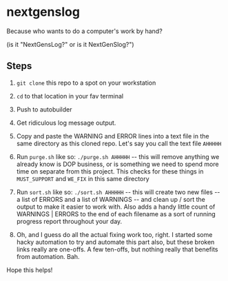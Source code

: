 # nextgenslog
Because who wants to do a computer's work by hand?

(is it "NextGensLog?" or is it NextGenSlog?")

## Steps

1. `git clone` this repo to a spot on your workstation
2. `cd` to that location in your fav terminal

3. Push to autobuilder
4. Get ridiculous log message output.
5. Copy and paste the WARNING and ERROR lines into a text file in the same directory as this cloned repo. Let's say you call the text file `AHHHHH`
6. Run `purge.sh` like so: `./purge.sh AHHHHH` -- this will remove anything we already know is DOP business, or is something we need to spend more time on separate from this project. This checks for these things in `MUST_SUPPORT` and `WE_FIX` in this same directory
7. Run `sort.sh` like so: `./sort.sh AHHHHH` -- this will create two new files -- a list of ERRORS and a list of WARNINGS -- and clean up / sort the output to make it easier to work with. Also adds a handy little count of WARNINGS | ERRORS to the end of each filename as a sort of running progress report throughout your day.
8. Oh, and I guess do all the actual fixing work too, right. I started some hacky automation to try and automate this part also, but these broken links really are one-offs. A few ten-offs, but nothing really that benefits from automation. Bah.

Hope this helps!
